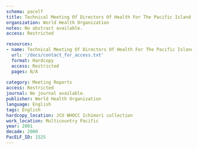 ```yaml
---
schema: pacelf
title: Technical Meeting Of Directors Of Health For The Pacific Island Countries And Meeting Of Ministers Of Health For The Pacific Island Countries. Madang, Papua New Guinea 12-15 March 2001
organization: World Health Organization
notes: No abstract available.
access: Restricted

resources:
- name: Technical Meeting Of Directors Of Health For The Pacific Island Countries And Meeting Of Ministers Of Health For The Pacific Island Countries. Madang, Papua New Guinea 12-15 March 2001
  url: '/docs/contact_for_access.txt'
  format: Hardcopy
  access: Restricted
  pages: N/A
 
category: Meeting Reports
access: Restricted
journal: No journal available.
publisher: World Health Organization
language: English 
tags: English 
hardcopy_location: JCU WHOCC Ichimori collection
work_location: Multicountry Pacific
year: 2001
decade: 2000
PacELF_ID: 1525
---
```

